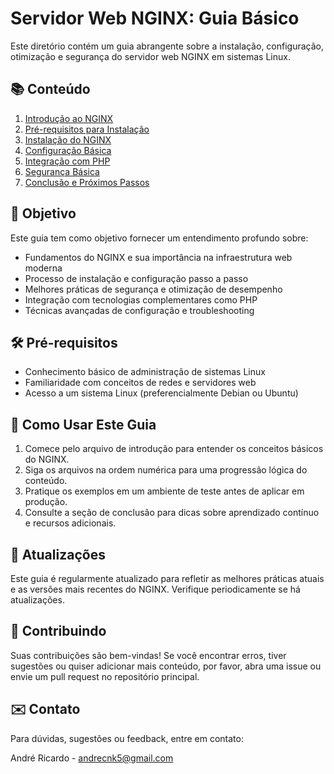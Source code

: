 # Servidor Web NGINX: Guia Básico

Este diretório contém um guia abrangente sobre a instalação, configuração, otimização e segurança do servidor web NGINX em sistemas Linux.

## 📚 Conteúdo

1. [Introdução ao NGINX](./01-nginx-introduction.md)
2. [Pré-requisitos para Instalação](./02-nginx-prerequisites.md)
3. [Instalação do NGINX](./03-nginx-installation.md)
4. [Configuração Básica](./04-nginx-basic-configuration.md)
5. [Integração com PHP](./05-nginx-php-integration.md)
6. [Segurança Básica](./06-nginx-basic-security.md)
7. [Conclusão e Próximos Passos](./07-nginx-conclusion.md)

## 🎯 Objetivo

Este guia tem como objetivo fornecer um entendimento profundo sobre:

- Fundamentos do NGINX e sua importância na infraestrutura web moderna
- Processo de instalação e configuração passo a passo
- Melhores práticas de segurança e otimização de desempenho
- Integração com tecnologias complementares como PHP
- Técnicas avançadas de configuração e troubleshooting

## 🛠️ Pré-requisitos

- Conhecimento básico de administração de sistemas Linux
- Familiaridade com conceitos de redes e servidores web
- Acesso a um sistema Linux (preferencialmente Debian ou Ubuntu)

## 📖 Como Usar Este Guia

1. Comece pelo arquivo de introdução para entender os conceitos básicos do NGINX.
2. Siga os arquivos na ordem numérica para uma progressão lógica do conteúdo.
3. Pratique os exemplos em um ambiente de teste antes de aplicar em produção.
4. Consulte a seção de conclusão para dicas sobre aprendizado contínuo e recursos adicionais.

## 🔄 Atualizações

Este guia é regularmente atualizado para refletir as melhores práticas atuais e as versões mais recentes do NGINX. Verifique periodicamente se há atualizações.

## 🤝 Contribuindo

Suas contribuições são bem-vindas! Se você encontrar erros, tiver sugestões ou quiser adicionar mais conteúdo, por favor, abra uma issue ou envie um pull request no repositório principal.

## ✉️ Contato

Para dúvidas, sugestões ou feedback, entre em contato:

André Ricardo - [andrecnk5@gmail.com](mailto:andrecnk5@gmail.com)

